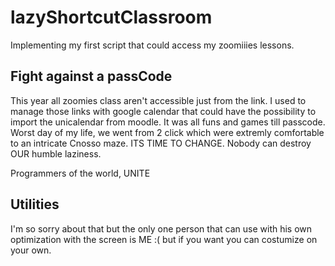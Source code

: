# lazyShortcutClassroom
Implementing my first script that could access my zoomiiies lessons. 


## Fight against a passCode
This year all zoomies class aren't accessible just from the link. I used to manage those links with google calendar that could have the possibility to import the unicalendar from moodle. It was all funs and games till passcode. Worst day of my life, we went from 2 click which were extremly comfortable to an intricate Cnosso maze.
ITS TIME TO CHANGE. Nobody can destroy OUR humble laziness.

Programmers of the world, UNITE


## Utilities
I'm so sorry about that but the only one person that can use with his own optimization with the screen is ME :(
but if you want you can costumize on your own.




